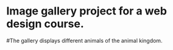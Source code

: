 # Image gallery project for a web design course.  
#The gallery displays different animals of the animal kingdom.
